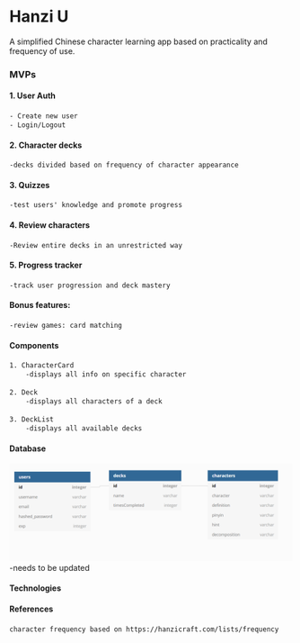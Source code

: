 # Hanzi U

A simplified Chinese character learning app based on practicality and frequency of use.


### MVPs

#### 1. User Auth

    - Create new user
    - Login/Logout

#### 2. Character decks

    -decks divided based on frequency of character appearance

#### 3. Quizzes

    -test users' knowledge and promote progress

#### 4. Review characters

    -Review entire decks in an unrestricted way

#### 5. Progress tracker

    -track user progression and deck mastery

#### Bonus features:
    -review games: card matching 

#### Components

    1. CharacterCard
        -displays all info on specific character

    2. Deck
        -displays all characters of a deck

    3. DeckList
        -displays all available decks


#### Database

![database image](./HanziU_database.PNG)
-needs to be updated

#### Technologies

#### References
    character frequency based on https://hanzicraft.com/lists/frequency

